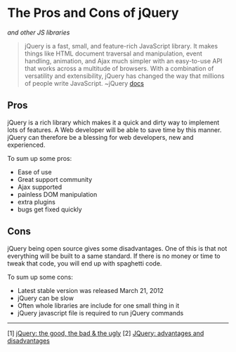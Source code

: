 # The Pros and Cons of jQuery
_and other JS libraries_
> jQuery is a fast, small, and feature-rich JavaScript library. It makes things like HTML document traversal and manipulation, event handling, animation, and Ajax much simpler with an easy-to-use API that works across a multitude of browsers. With a combination of versatility and extensibility, jQuery has changed the way that millions of people write JavaScript. ~jQuery [docs](https://jquery.com)

## Pros
jQuery is a rich library which makes it a quick and dirty way to implement lots of features. A Web developer will be able to save time by this manner. jQuery can therefore be a blessing for web developers, new and experienced.

To sum up some pros:

+ Ease of use
+ Great support community
+ Ajax supported
+ painless DOM manipulation
+ extra plugins
+ bugs get fixed quickly

## Cons
jQuery being open source gives some disadvantages. One of this is that not everything will be built to a same standard. If there is no money or time to tweak that code, you will end up with spaghetti code.

To sum up some cons:

- Latest stable version was released March 21, 2012
- jQuery can be slow
- Often whole libraries are include for one small thing in it
-  jQuery javascript file is required to run jQuery commands

---
[1] [jQuery: the good, the bad & the ugly](http://www.webdesignerdepot.com/2012/09/jquery-the-good-the-bad-and-the-ugly/)
[2] [JQuery: advantages and disadvantages](http://www.jscripters.com/jquery-disadvantages-and-advantages/)
